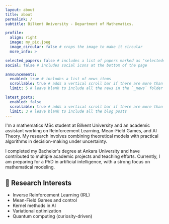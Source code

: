 ```yaml
---
layout: about
title: about
permalink: /
subtitle: Bilkent University - Department of Mathematics.

profile:
  align: right
  image: my_pic.jpeg
  image_circular: false # crops the image to make it circular
  more_info: >

selected_papers: false # includes a list of papers marked as "selected={true}"
social: false # includes social icons at the bottom of the page

announcements:
  enabled: true # includes a list of news items
  scrollable: true # adds a vertical scroll bar if there are more than 3 news items
  limit: 5 # leave blank to include all the news in the `_news` folder

latest_posts:
  enabled: false
  scrollable: true # adds a vertical scroll bar if there are more than 3 new posts items
  limit: 3 # leave blank to include all the blog posts
---
```


I'm a mathematics MSc student at Bilkent University and an academic assistant working on Reinforcement Learning, Mean-Field Games, and AI Theory. My research involves combining theoretical models with practical algorithms in decision-making under uncertainty.

I completed my Bachelor's degree at Ankara University and have contributed to multiple academic projects and teaching efforts. Currently, I am preparing for a PhD in artificial intelligence, with a strong focus on mathematical modeling.

## 🔬 Research Interests

- Inverse Reinforcement Learning (IRL)
- Mean-Field Games and control
- Kernel methods in AI
- Variational optimization
- Quantum computing (curiosity-driven)

